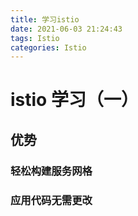 ```yaml
---
title: 学习istio
date: 2021-06-03 21:24:43
tags: Istio
categories: Istio
---
```

# istio 学习（一）
## 优势
### 轻松构建服务网格
### 应用代码无需更改
## 